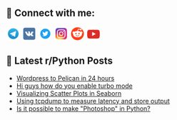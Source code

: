 ## 🔎 Connect with me:
[<img src="https://github.com/bullbesh/bullbesh/blob/main/images/Telegram.png" width="32" height="32" />](https://t.me/bullbesh)
[<img src="https://github.com/bullbesh/bullbesh/blob/main/images/VK.png" width="32" height="32" />](https://vk.com/bullbesh)
[<img src="https://github.com/bullbesh/bullbesh/blob/main/images/Twitter.png" width="32" height="32" />](https://twitter.com/bullbesh1)
[<img src="https://github.com/bullbesh/bullbesh/blob/main/images/Instagram.png" width="32" height="32" />](https://www.instagram.com/bullbesh)
[<img src="https://github.com/bullbesh/bullbesh/blob/main/images/Reddit.png" width="32" height="32" />](https://www.reddit.com/user/bullbesh)
[<img src="https://github.com/bullbesh/bullbesh/blob/main/images/YouTube.png" width="32" height="32" />](https://www.youtube.com/channel/UCtfjRs6uzgq5mfm8S06WTcg)

## 📕 Latest r/Python Posts
<!-- BLOG-POST-LIST:START -->
- [Wordpress to Pelican in 24 hours](https://www.reddit.com/r/Python/comments/xeyzkn/wordpress_to_pelican_in_24_hours/)
- [Hi guys how do you enable turbo mode](https://www.reddit.com/r/Python/comments/xexew7/hi_guys_how_do_you_enable_turbo_mode/)
- [Visualizing Scatter Plots in Seaborn](https://www.reddit.com/r/Python/comments/xewsg3/visualizing_scatter_plots_in_seaborn/)
- [Using tcpdump to measure latency and store output](https://www.reddit.com/r/Python/comments/xewrgp/using_tcpdump_to_measure_latency_and_store_output/)
- [Is it possible to make &quot;Photoshop&quot; in Python?](https://www.reddit.com/r/Python/comments/xew81a/is_it_possible_to_make_photoshop_in_python/)
<!-- BLOG-POST-LIST:END -->

